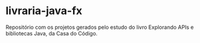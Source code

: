 # livraria-java-fx

Repositório com os projetos gerados pelo estudo do livro Explorando APIs e bibliotecas Java, da Casa do Código.
